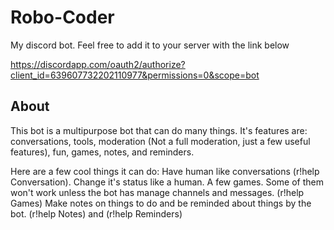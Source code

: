 # Robo-Coder

My discord bot. Feel free to add it to your server with the link below

https://discordapp.com/oauth2/authorize?client_id=639607732202110977&permissions=0&scope=bot

## About

This bot is a multipurpose bot that can do many things. It's features are: conversations, tools, moderation (Not a full moderation, just a few useful features), fun, games, notes, and reminders.

Here are a few cool things it can do: Have human like conversations (r!help Conversation). Change it's status like a human. A few games. Some of them won't work unless the bot has manage channels and messages. (r!help Games) Make notes on things to do and be reminded about things by the bot. (r!help Notes) and (r!help Reminders)
